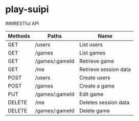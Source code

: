 # play-suipi

###RESTful API

| Methods | Paths | Name |
|---------|-------|------|
| GET | /users | List users |
| GET | /games | List games |
| GET | /games/:gameId | Retrieve game |
| GET | /me | Retrieve session data |
| POST | /users | Create users |
| POST | /games | Create a game |
| PUT | /games/:gameId | Edit game |
| DELETE | /me | Deletes session data |
| DELETE | /games/:gameId | Delete game |

